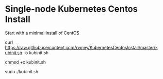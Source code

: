# Single-node Kubernetes Centos Install

Start with a minimal install of CentOS

curl https://raw.githubusercontent.com/rvmey/KubernetesCentosInstall/master/kubinit.sh -o kubinit.sh

chmod +x kubinit.sh

sudo ./kubinit.sh
